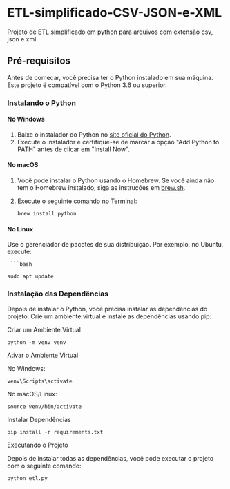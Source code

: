 # ETL-simplificado-CSV-JSON-e-XML

Projeto de ETL simplificado em python para arquivos com extensão csv, json e xml.

## Pré-requisitos

Antes de começar, você precisa ter o Python instalado em sua máquina. Este projeto é compatível com o Python 3.6 ou superior.

### Instalando o Python

#### No Windows

1. Baixe o instalador do Python no [site oficial do Python](https://www.python.org/downloads/).
2. Execute o instalador e certifique-se de marcar a opção "Add Python to PATH" antes de clicar em "Install Now".

#### No macOS

1. Você pode instalar o Python usando o Homebrew. Se você ainda não tem o Homebrew instalado, siga as instruções em [brew.sh](https://brew.sh).

2. Execute o seguinte comando no Terminal:

   ```
   brew install python
   ```

#### No Linux

  Use o gerenciador de pacotes de sua distribuição. Por exemplo, no Ubuntu, execute:

     ```bash
    
    sudo apt update

### Instalação das Dependências

Depois de instalar o Python, você precisa instalar as dependências do projeto. Crie um ambiente virtual e instale as dependências usando pip:

Criar um Ambiente Virtual

    python -m venv venv

Ativar o Ambiente Virtual

No Windows:

    venv\Scripts\activate

No macOS/Linux:

    source venv/bin/activate

Instalar Dependências

    pip install -r requirements.txt

Executando o Projeto

Depois de instalar todas as dependências, você pode executar o projeto com o seguinte comando:

```
python etl.py
```



